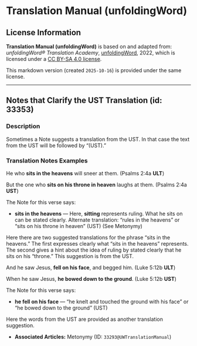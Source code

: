 # Translation Manual (unfoldingWord)

## License Information

**Translation Manual (unfoldingWord)** is based on and adapted from: _unfoldingWord® Translation Academy_, [unfoldingWord](https://unfoldingword.org/utw), 2022, which is licensed under a [CC BY-SA 4.0 license](https://creativecommons.org/licenses/by-sa/4.0/legalcode.en).

This markdown version (created `2025-10-16`) is provided under the same license.



--------------------------------

## Notes that Clarify the UST Translation (id: 33353)

### Description

Sometimes a Note suggests a translation from the UST. In that case the text from the UST will be followed by “(UST).”

### Translation Notes Examples

He who **sits in the heavens** will sneer at them. (Psalms 2:4a **ULT**)

But the one who **sits on his throne in heaven** laughs at them. (Psalms 2:4a **UST**)

The Note for this verse says:

* **sits in the heavens** — Here, **sitting** represents ruling. What he sits on can be stated clearly. Alternate translation: “rules in the heavens” or “sits on his throne in heaven” (UST) (See Metonymy)

Here there are two suggested translations for the phrase “sits in the heavens.” The first expresses clearly what “sits in the heavens” represents. The second gives a hint about the idea of ruling by stated clearly that he sits on his “throne.” This suggestion is from the UST.

And he saw Jesus, **fell on his face**, and begged him. (Luke 5:12b **ULT**)

When he saw Jesus, **he bowed down to the ground**. (Luke 5:12b **UST**)

The Note for this verse says:

* **he fell on his face** — “he knelt and touched the ground with his face” or “he bowed down to the ground” (UST)

Here the words from the UST are provided as another translation suggestion.

* **Associated Articles:** Metonymy (ID: `33293@UWTranslationManual`)

